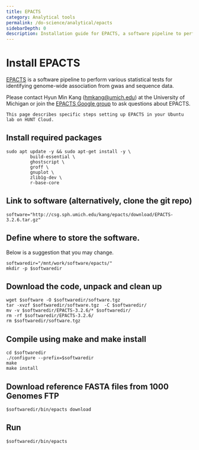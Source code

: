 ```yaml
---
title: EPACTS
category: Analytical tools
permalink: /do-science/analytical/epacts
sidebarDepth: 0
description: Installation guide for EPACTS, a software pipeline to perform various statistical tests for identifying genome-wide association from gwas and sequence data.
---
```


# Install EPACTS

[EPACTS](https://github.com/statgen/EPACTS) is a software pipeline
to perform various statistical tests for identifying genome-wide
association from gwas and sequence data.

Please contact Hyun Min Kang (hmkang@umich.edu) at the University of Michigan
or join the [EPACTS Google group](http://groups.google.com/group/epacts)
to ask questions about EPACTS.

`This page describes specific steps setting up EPACTS in your Ubuntu lab on HUNT Cloud.`

## Install required packages

```
sudo apt update -y && sudo apt-get install -y \
         build-essential \
         ghostscript \
         groff \
         gnuplot \
         zlib1g-dev \
         r-base-core
```

## Link to software (alternatively, clone the git repo)

```
software="http://csg.sph.umich.edu/kang/epacts/download/EPACTS-3.2.6.tar.gz"
```

## Define where to store the software.

Below is a suggestion that you may change.

```
softwaredir="/mnt/work/software/epacts/"
mkdir -p $softwaredir
```

## Download the code, unpack and clean up

```
wget $software -O $softwaredir/software.tgz
tar -xvzf $softwaredir/software.tgz  -C $softwaredir/
mv -v $softwaredir/EPACTS-3.2.6/* $softwaredir/
rm -rf $softwaredir/EPACTS-3.2.6/
rm $softwaredir/software.tgz
```

## Compile using make and make install

```
cd $softwaredir
./configure --prefix=$softwaredir
make
make install
```

## Download reference FASTA files from 1000 Genomes FTP

```
$softwaredir/bin/epacts download
```

## Run

```
$softwaredir/bin/epacts
```
